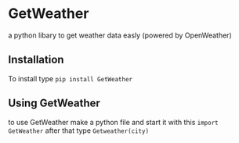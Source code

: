 # GetWeather
a python libary to get weather data easly (powered by OpenWeather)

## Installation
To install type ``` pip install GetWeather ```

## Using GetWeather
to use GetWeather make a python file and start it with this
``` import GetWeather ```
after that type
``` Getweather(city) ```
